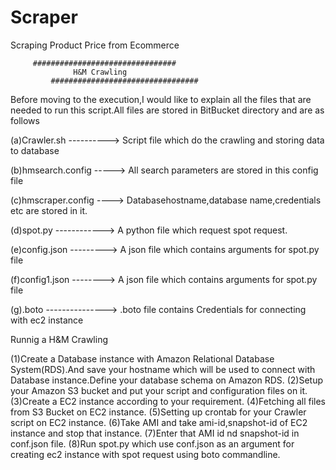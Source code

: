 # Scraper
Scraping Product Price from Ecommerce

         ################################
			      H&M Crawling
		     #################################

Before moving to the execution,I would like to explain all the files that are needed to run this script.All files are stored in BitBucket directory and are as follows

(a)Crawler.sh ----------> Script file which do the crawling and storing data to database

(b)hmsearch.config -----> All search parameters are stored in this config file

(c)hmscraper.config ----> Databasehostname,database name,credentials etc are stored in it.

(d)spot.py  ------------> A python file which request spot request.

(e)config.json ---------> A json file which contains arguments for spot.py file

(f)config1.json --------> A json file which contains arguments for spot.py file

(g).boto ---------------> .boto file contains Credentials for connecting with ec2 instance

Runnig a H&M Crawling

(1)Create a Database instance with Amazon Relational Database System(RDS).And
save your hostname which will be used to connect with Database instance.Define your database schema on Amazon RDS.
(2)Setup your Amazon S3 bucket and put your script and configuration files on
it.
(3)Create a EC2 instance according to your requirement.
(4)Fetching all files from S3 Bucket on EC2 instance.
(5)Setting up crontab for your Crawler script on EC2 instance.
(6)Take AMI and take ami-id,snapshot-id of EC2 instance and stop that instance.
(7)Enter that AMI id nd snapshot-id in conf.json file.
(8)Run spot.py which use conf.json as an argument for creating ec2 instance
with spot request using boto commandline.

	

